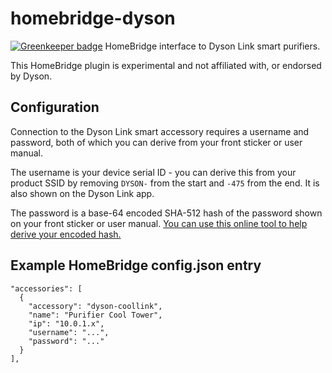 # homebridge-dyson

[![Greenkeeper badge](https://badges.greenkeeper.io/simonrice/homebridge-dyson-nu.svg)](https://greenkeeper.io/)
HomeBridge interface to Dyson Link smart purifiers.

This HomeBridge plugin is experimental and not affiliated with, or endorsed by Dyson.

## Configuration

Connection to the Dyson Link smart accessory requires a username and password, both of which you can derive from your front sticker or user manual.

The username is your device serial ID - you can derive this from your product SSID by removing `DYSON-` from the start and `-475` from the end.  It is also shown on the Dyson Link app.

The password is a base-64 encoded SHA-512 hash of the password shown on your front sticker or user manual.  [You can use this online tool to help derive your encoded hash.](http://hash.online-convert.com/sha512-generator)

## Example HomeBridge config.json entry

```
"accessories": [
  {
    "accessory": "dyson-coollink",
    "name": "Purifier Cool Tower",
    "ip": "10.0.1.x",
    "username": "...",
    "password": "..."
  }
],
```

